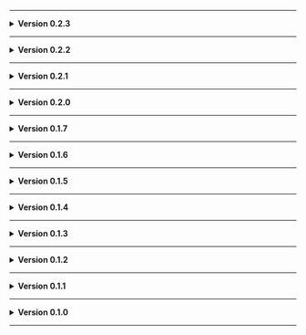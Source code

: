 
---

**<details><summary>Version 0.2.3</summary>**

 - Squawk (can now squawk the "apparatus" thanks to [itolib](https://thunderstore.io/c/lethal-company/p/pacoito/itolib/) + fixed the scan node not showing ??? and any in the ship resetting to "on" when reloading save).
 
 </details>

---

**<details><summary>Version 0.2.2</summary>**

 - Fixed items spawning under tables in the gallery room (which I also renamed from the misspelled "galery").
 
 </details>

---

**<details><summary>Version 0.2.1</summary>**

 - Added interior radar map.
 - Added vanilla mansion paintings to potential wall paintings.
 
 </details>

---

**<details><summary>Version 0.2.0</summary>**

 - Added microwave to kitchen.
 - Added an "apparatus".
 - Changed cardboard box mesh.
 
 </details>

---

**<details><summary>Version 0.1.7</summary>**

 - Centered fake sun light.
 - Fixed a slightly visible hole on the hallway frames at certain intersections.
 
 </details>

---

**<details><summary>Version 0.1.6</summary>**

 - Maybe fixed an odd scrap spawn.
 - Made start room special doorframe only spawn if there's actually a door.
 - Bit the bullet and cut off the backside of the logs on the wall pieces. In theory this reduces the texture fighting issue.
 
 </details>

---

**<details><summary>Version 0.1.5</summary>**

 - Maybe fixed inverse teleporting into collapsed room pit.
 - Some more furniture.
 
 </details>

---

**<details><summary>Version 0.1.4</summary>**

 - Maybe fixed an odd scrap spawn.
 
 </details>
 
---

**<details><summary>Version 0.1.3</summary>**

 - Lighting tweaks.
 
 </details>
 
---

**<details><summary>Version 0.1.2</summary>**

 - Tweaked a furniture thing.
 
 </details>
 
---

**<details><summary>Version 0.1.1</summary>**

 - Tweaked floor/ceiling texture.
 - Moved shower.
 - AI navigation tweaks.
 - Tile floor now has proper sound.
 
 </details>
 
---

**<details><summary>Version 0.1.0</summary>**

 - Initial release.
 
 </details>
 
---
